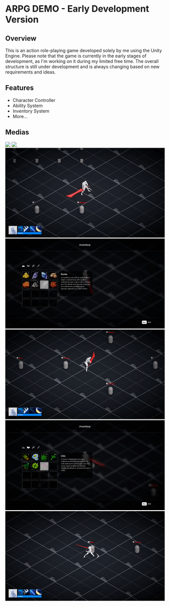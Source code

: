 # ARPG DEMO - Early Development Version

## Overview

This is an action role-playing game developed solely by me using the Unity Engine. Please note that the game is currently in the early stages of development, as I'm working on it during my limited free time. The overall structure is still under development and is always changing based on new requirements and ideas.

## Features

- Character Controller
- Ability System
- Inventory System
- More...

## Medias

![](Assets/README/abilities.gif)
![](Assets/README/inventory.gif)
![](Assets/README/screen_1.png)
![](Assets/README/screen_2.png)
![](Assets/README/screen_3.png)
![](Assets/README/screen_4.png)
![](Assets/README/screen_5.png)
